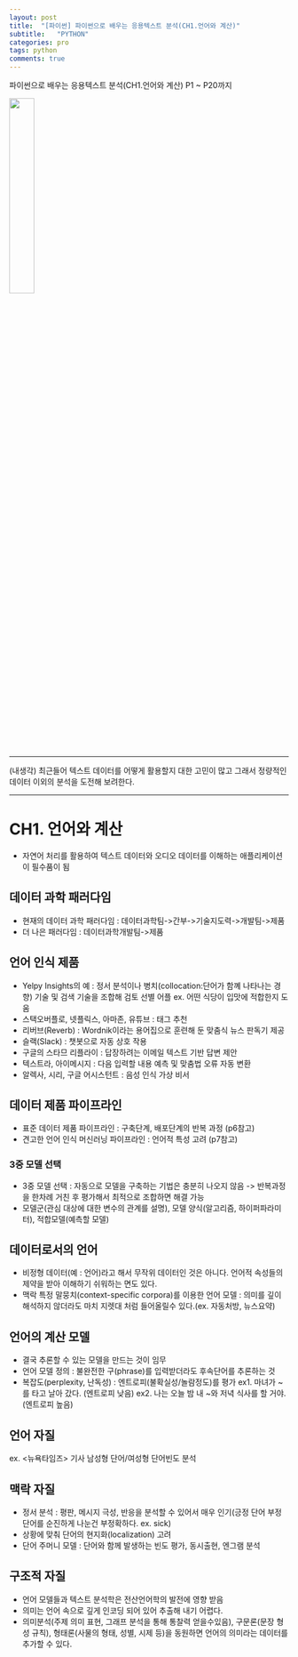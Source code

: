 ```yaml
---
layout: post
title:  "[파이썬] 파이썬으로 배우는 응용텍스트 분석(CH1.언어와 계산)"
subtitle:   "PYTHON"
categories: pro
tags: python
comments: true
---
```


파이썬으로 배우는 응용텍스트 분석(CH1.언어와 계산) P1 ~ P20까지   
  
<img src="http://image.yes24.com/momo/TopCate2739/MidCate008/273872383.jpg" width="30%">
  
---

(내생각)
최근들어 텍스트 데이터를 어떻게 활용할지 대한 고민이 많고 그래서 정량적인 데이터 이외의 분석을 도전해 보려한다.

---


# CH1. 언어와 계산

- 자연어 처리를 활용하여 텍스트 데이터와 오디오 데이터를 이해하는 애플리케이션이 필수품이 됨

## 데이터 과학 패러다임
- 현재의 데이터 과학 패러다임 : 데이터과학팀->간부->기술지도력->개발팀->제품
- 더 나은 패러다임 : 데이터과학개발팀->제품
  
## 언어 인식 제품
- Yelpy Insights의 예 : 정서 분석이나 병치(collocation:단어가 함꼐 나타나는 경향) 기술 및 검색 기술을 조합해 검토 선별 어플
    ex. 어떤 식당이 입맛에 적합한지 도움  
- 스택오버플로, 넷플릭스, 아마존, 유튜브 : 태그 추천
- 리버브(Reverb) : Wordnik이라는 용어집으로 훈련해 둔 맞춤식 뉴스 판독기 제공
- 슬랙(Slack) : 챗봇으로 자동 상호 작용
- 구글의 스타므 리플라이 : 답장하려는 이메일 텍스트 기반 답변 제안
- 텍스트라, 아이메시지 : 다음 입력할 내용 예측 및 맞춤법 오류 자동 변환
- 알렉사, 시리, 구글 어시스턴트 : 음성 인식 가상 비서
  
## 데이터 제품 파이프라인
- 표준 데이터 제품 파이프라인 : 구축단계, 배포단계의 반복 과정 (p6참고)
- 견고한 언어 인식 머신러닝 파이프라인 : 언어적 특성 고려 (p7참고)
  
### 3중 모델 선택
- 3중 모델 선택 : 자동으로 모델을 구축하는 기법은 충분히 나오지 않음 -> 반복과정을 한차례 거친 후 평가해서 최적으로 조합하면 해결 가능
- 모델군(관심 대상에 대한 변수의 관계를 설명), 모델 양식(알고리즘, 하이퍼파라미터), 적합모델(예측할 모델)
  
## 데이터로서의 언어
- 비정형 데이터(예 : 언어)라고 해서 무작위 데이터인 것은 아니다. 언어적 속성들의 제약을 받아 이해하기 쉬워하는 면도 있다.
- 맥락 특정 말뭉치(context-specific corpora)를 이용한 언어 모델 : 의미를 깊이 해석하지 않더라도 마치 지렛대 처럼 들어올릴수 있다.(ex. 자동처방, 뉴스요약)
  
## 언어의 계산 모델
- 결국 추론할 수 있는 모델을 만드는 것이 임무
- 언어 모델 정의 : 불완전한 구(phrase)를 입력받더라도 후속단어를 추론하는 것
- 복잡도(perplexity, 난독성) : 엔트로피(불확실성/놀람정도)를 평가
    ex1. 마녀가 ~를 타고 날아 갔다. (엔트로피 낮음)
    ex2. 나는 오늘 밤 내 ~와 저녁 식사를 할 거야. (엔트로피 높음)
  
## 언어 자질
ex. <뉴욕타임즈> 기사 남성형 단어/여성형 단어빈도 분석

## 맥락 자질
- 정서 분석 : 평판, 메시지 극성, 반응을 분석할 수 있어서 매우 인기(긍정 단어 부정단어를 순진하게 나눈건 부정확하다. ex. sick)
- 상황에 맞춰 단어의 현지화(localization) 고려
- 단어 주머니 모델 : 단어와 함께 발생하는 빈도 평가, 동시출현, 엔그램 분석

## 구조적 자질
- 언어 모델들과 텍스트 분석학은 전산언어학의 발전에 영향 받음
- 의미는 언어 속으로 깊게 인코딩 되어 있어 추출해 내기 어렵다.
- 의미분석(주제 의미 표현, 그래프 분석을 통해 통찰력 얻을수있음), 구문론(문장 형성 규칙), 형태론(사물의 형태, 성별, 시제 등)을 동원하면 언어의 의미라는 데이터를 추가할 수 있다.
